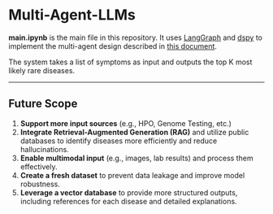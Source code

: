 # Multi-Agent-LLMs

**main.ipynb** is the main file in this repository. It uses [LangGraph](https://github.com/langchain-ai/langgraph) and [dspy](https://github.com/stanfordnlp/dspy) to implement the multi-agent design described in [this document](https://docs.google.com/document/d/1wwL_FRew2MBR-DfGUJVBlPyg4wzm60Z6Cy2qcvWn__Q/edit?usp=sharing).

The system takes a list of symptoms as input and outputs the top K most likely rare diseases.

---

## Future Scope

1. **Support more input sources** (e.g., HPO, Genome Testing, etc.)
2. **Integrate Retrieval-Augmented Generation (RAG)** and utilize public databases to identify diseases more efficiently and reduce hallucinations.
3. **Enable multimodal input** (e.g., images, lab results) and process them effectively.
4. **Create a fresh dataset** to prevent data leakage and improve model robustness.
5. **Leverage a vector database** to provide more structured outputs, including references for each disease and detailed explanations.
